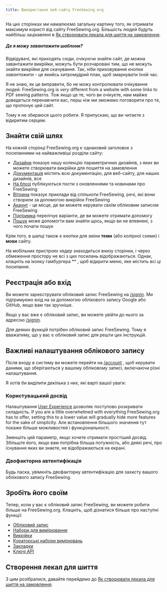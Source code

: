 ```yaml
---
title: Використання веб-сайту FreeSewing.org
---
```


На цих сторінках ми намалюємо загальну картину того, як отримати максимум користі від сайту FreeSewing.org. Більшість людей будуть найбільш зацікавлені в [Як створювати лекала для шиття на замовлення](/docs/about/site/draft/).


<Comment by="joost">

##### Де я можу завантажити шаблони?

Відвідувачі, які приходять сюди, очікуючи знайти сайт, де можна завантажити викрійки, можуть бути розчаровані тим, що не можуть знайти викрійки для скачування. Так, ніби приховування кнопки *завантажити* - це якийсь хитромудрий план, щоб змарнувати їхній час.

Я не знаю, як це виправити, бо не можу контролювати очікування людей.
FreeSewing.org is _very_ different from a website with some links to PDF sewing patterns.
Тож якщо це те, чого ви очікуєте, нам майже доведеться перенавчити вас, перш ніж ми зможемо поговорити про те, що пропонує цей сайт.

Тому я не збираюся цього робити. Я припускаю, що ви читаєте з відкритим серцем.

</Comment>

## Знайти свій шлях

На кожній сторінці FreeSewing.org є однаковий заголовок з посиланнями на найважливіші розділи сайту:

- [Дизайни](/designs/) показує нашу колекцію параметричних дизайнів, з яких ви можете створювати викрійки для пошиття на замовлення
- [Документація](/documentation/) містить всю документацію, для веб-сайту, для наших дизайнів, все
- [На блозі](/blog/) публікуються пости з оновленнями та новинами про FreeSewing
- [Вітрина](/showcase/) показує приклади від спільноти FreeSewing, речі, які вони створили за допомогою викрійок FreeSewing
- [Акаунт](/account/) - це місце, де ви можете керувати своїм обліковим записом FreeSewing
- [Підтримка](/support/) перелічує варіанти, де ви можете отримати допомогу
- [Пошук](/search/) може допомогти вам знайти щось, якщо ви не впевнені, з чого почати пошук

Крім того, в шапці також є кнопки для зміни **теми** (або колірної схеми) і **мови** сайту.

На мобільних пристроях хедер знаходиться внизу сторінки, і через обмеження простору не всі з цих посилань відображаються. Однак, клацніть на іконку гамбургера ** , щоб відкрити меню, яке містить всі ці посилання.

## Реєстрація або вхід

Ви можете зареєструвати обліковий запис FreeSewing на [/signin](/signin/). Ми підтримуємо вхід на за допомогою облікового запису Google або GitHub, якщо вам так зручніше.

Якщо у вас вже є обліковий запис, ви можете увійти до нього за адресою [/signin](/signin/).

Для деяких функцій потрібен обліковий запис FreeSewing. Тому я вважатиму, що у вас є обліковий запис для решти цих інструкцій.

## Важливі налаштування облікового запису

Після входу в систему ви можете перейти на [/account](/account/) , щоб керувати даними, що зберігаються у вашому обліковому записі, включаючи різні налаштування.

Я хотів би виділити декілька з них, які варті вашої уваги:

### Користувацький досвід

Налаштування [User Experience](/account/control/) дозволяє поступово розкривати складність. If you are a little overwhelmed with everything FreeSewing.org has to offer, setting this to a lower value will gradually hide more features for the sake of simplicity. Але встановлення більшого значення тут покаже більше можливостей і функціональності.

Зменшіть цей параметр, якщо хочете отримати простіший досвід. Збільште його, якщо вам потрібна більша потужність, або деякі речі, про існування яких ви знаєте, не відображаються на екрані.

### Двофакторна автентифікація

Будь ласка, увімкніть двофакторну автентифікацію [](/account/mfa/) для захисту вашого облікового запису FreeSewing.

## Зробіть його своїм

Тепер, коли у вас є обліковий запис FreeSewing, ви можете робити більше на FreeSewing.org. Клацніть, щоб дізнатися більше про наступні функції:

- [Обліковий запис](/docs/about/site/account)
- [Набори для вимірювання](/docs/about/site/sets)
- [Викрійки](/docs/about/site/patterns)
- [Кураторські набори вимірювань](/docs/about/site/csets)
- [Закладки](/docs/about/site/bookmarks)
- [Ключі API](/docs/about/site/apikeys)


## Створення лекал для шиття

З цим розібралися, давайте перейдемо до [Як створювати лекала для шиття на замовлення](/docs/about/site/draft/).

